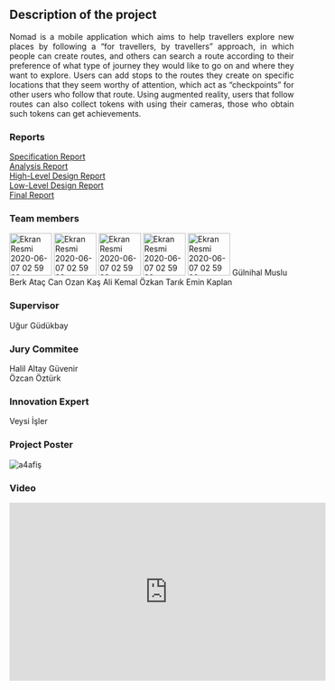 ## Description of the project
<p align="justify">
Nomad is a mobile application which aims to help travellers explore new places by following a “for travellers, by travellers” approach, in which people can create routes, and others can search a route according to their preference of what type of journey they would like to go on and where they want to explore. Users can add stops to the routes they create on specific locations that they seem worthy of attention, which act as “checkpoints” for other users who follow that route. Using augmented reality, users that follow routes can also collect tokens with using their cameras, those who obtain such tokens can get achievements.
 </p>

### Reports
[Specification Report](https://github.com/nomad-design/nomad-design.github.io/raw/master/SpecificationReport_Nomad.pdf)<br>
[Analysis Report](https://github.com/nomad-design/nomad-design.github.io/raw/master/AnalysisReport_Nomad.pdf)<br>
[High-Level Design Report](https://github.com/nomad-design/nomad-design.github.io/raw/master/HighLevelDesignReport_Nomad.pdf)<br>
[Low-Level Design Report](https://github.com/nomad-design/nomad-design.github.io/raw/master/LowLevelDesignReport_Nomad.pdf)<br>
[Final Report](https://github.com/nomad-design/nomad-design.github.io/raw/master/FinalReport_Nomad.pdf)<br>

### Team members

<img width="75" alt="Ekran Resmi 2020-06-07 02 59 22" src="https://user-images.githubusercontent.com/66538043/83957006-5c7f4380-a86c-11ea-8e04-51c98adf82ed.png">  
<img width="75" alt="Ekran Resmi 2020-06-07 02 59 22" src="https://user-images.githubusercontent.com/66538043/83957006-5c7f4380-a86c-11ea-8e04-51c98adf82ed.png"> 
<img width="75" alt="Ekran Resmi 2020-06-07 02 59 22" src="https://user-images.githubusercontent.com/66538043/83957006-5c7f4380-a86c-11ea-8e04-51c98adf82ed.png"> 
<img width="75" alt="Ekran Resmi 2020-06-07 02 59 22" src="https://user-images.githubusercontent.com/66538043/83957006-5c7f4380-a86c-11ea-8e04-51c98adf82ed.png"> 
<img width="75" alt="Ekran Resmi 2020-06-07 02 59 22" src="https://user-images.githubusercontent.com/66538043/83957006-5c7f4380-a86c-11ea-8e04-51c98adf82ed.png"> 
Gülnihal Muslu
Berk Ataç 
Can Ozan Kaş 
Ali Kemal Özkan 
Tarık Emin Kaplan 



### Supervisor
Uğur Güdükbay

### Jury Commitee
Halil Altay Güvenir <br>
Özcan Öztürk

### Innovation Expert
Veysi İşler

### Project Poster
![a4afiş](https://user-images.githubusercontent.com/66538043/83965255-008fdb80-a8bb-11ea-96b6-834dd0df84b7.jpg)

### Video

<iframe width="560" height="315" src="https://www.youtube.com/embed/Eq8uI2oJd0Y" frameborder="0" allow="accelerometer; autoplay; encrypted-media; gyroscope; picture-in-picture" allowfullscreen></iframe>
